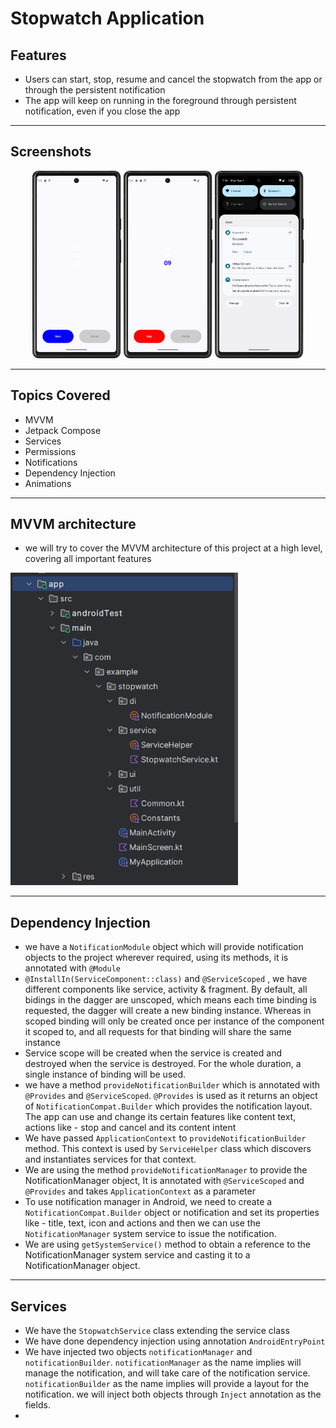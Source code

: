 # Stopwatch Application
## Features
- Users can start, stop, resume and cancel the stopwatch from the app or through the persistent notification
- The app will keep on running in the foreground through persistent notification, even if you close the app
---
## Screenshots
<p align="center">
  <img src = "https://raw.githubusercontent.com/abhineshchandra1234/Stopwatch/master/app/src/main/res/drawable/screenshots/start_stopwatch.png" height=300px/>
  <img src = "https://raw.githubusercontent.com/abhineshchandra1234/Stopwatch/master/app/src/main/res/drawable/screenshots/running_stopwatch.png" height=300px/>
<img src = "https://raw.githubusercontent.com/abhineshchandra1234/Stopwatch/master/app/src/main/res/drawable/screenshots/notification_stopwatch.png" height=300px/>
</p>

---
## Topics Covered
- MVVM
- Jetpack Compose
- Services
- Permissions
- Notifications
- Dependency Injection
- Animations
---
## MVVM architecture
- we will try to cover the MVVM architecture of this project at a high level, covering all important features
<img src = "https://raw.githubusercontent.com/abhineshchandra1234/Stopwatch/master/app/src/main/res/drawable/screenshots/project_structure.png" height=500px/>

---
## Dependency Injection
- we have a `NotificationModule` object which will provide notification objects to the project wherever required, using its methods, it is annotated with `@Module`
- `@InstallIn(ServiceComponent::class)` and `@ServiceScoped` , we have different components like service, activity & fragment. By default, all bidings in the dagger are unscoped, which means each time binding is requested, the dagger will create a new binding instance. Whereas in scoped binding will only be created once per instance of the component it scoped to, and all requests for that binding will share the same instance
- Service scope will be created when the service is created and destroyed when the service is destroyed. For the whole duration, a single instance of binding will be used.
- we have a method `provideNotificationBuilder` which is annotated with `@Provides` and `@ServiceScoped`. `@Provides` is used as it returns an object of `NotificationCompat.Builder` which provides the notification layout. The app can use and change its certain features like content text, actions like - stop and cancel and its content intent
- We have passed `ApplicationContext` to `provideNotificationBuilder` method. This context is used by `ServiceHelper` class which discovers and instantiates services for that context.
- We are using the method `provideNotificationManager` to provide the NotificationManager object, It is annotated with `@ServiceScoped` and `@Provides` and takes `ApplicationContext` as a parameter
- To use notification manager in Android, we need to create a `NotificationCompat.Builder` object or notification and set its properties like - title, text, icon and actions and then we can use the `NotificationManager` system service to issue the notification.
- We are using `getSystemService()` method to obtain a reference to the NotificationManager system service and casting it to a NotificationManager object.
---
## Services
- We have the `StopwatchService` class extending the service class
- We have done dependency injection using annotation `AndroidEntryPoint`
- We have injected two objects `notificationManager` and `notificationBuilder`. `notificationManager` as the name implies will manage the notification, and will take care of the notification service. `notificationBuilder` as the name implies will provide a layout for the notification. we will inject both objects through `Inject` annotation as the fields.
- 
